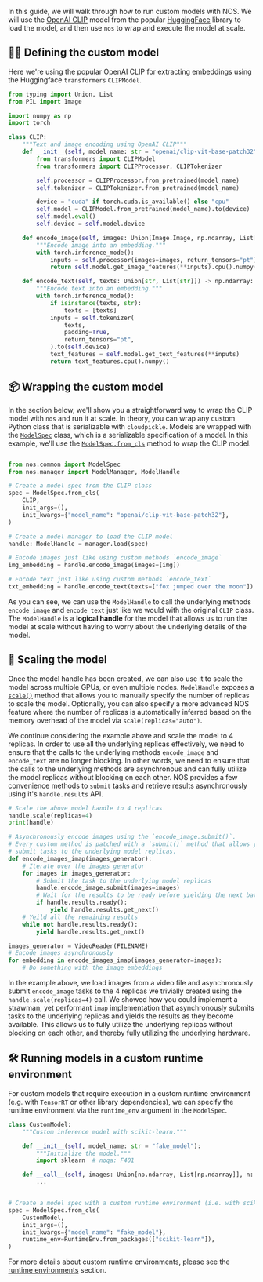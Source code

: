 In this guide, we will walk through how to run custom models with NOS. We will use the [OpenAI CLIP](https://huggingface.co/openai/clip-vit-base-patch32) model from the popular [HuggingFace](https://huggingface.co/) library to load the model, and then use `nos` to wrap and execute the model at scale.

## 👩‍💻 Defining the custom model

Here we're using the popular OpenAI CLIP for extracting embeddings using the Huggingface `transformers` `CLIPModel`.

```python linenums="1"
from typing import Union, List
from PIL import Image

import numpy as np
import torch

class CLIP:
    """Text and image encoding using OpenAI CLIP"""
    def __init__(self, model_name: str = "openai/clip-vit-base-patch32"):
        from transformers import CLIPModel
        from transformers import CLIPProcessor, CLIPTokenizer

        self.processor = CLIPProcessor.from_pretrained(model_name)
        self.tokenizer = CLIPTokenizer.from_pretrained(model_name)

        device = "cuda" if torch.cuda.is_available() else "cpu"
        self.model = CLIPModel.from_pretrained(model_name).to(device)
        self.model.eval()
        self.device = self.model.device

    def encode_image(self, images: Union[Image.Image, np.ndarray, List[Image.Image], List[np.ndarray]]):
        """Encode image into an embedding."""
        with torch.inference_mode():
            inputs = self.processor(images=images, return_tensors="pt").to(self.device)
            return self.model.get_image_features(**inputs).cpu().numpy()

    def encode_text(self, texts: Union[str, List[str]]) -> np.ndarray:
        """Encode text into an embedding."""
        with torch.inference_mode():
            if isinstance(texts, str):
                texts = [texts]
            inputs = self.tokenizer(
                texts,
                padding=True,
                return_tensors="pt",
            ).to(self.device)
            text_features = self.model.get_text_features(**inputs)
            return text_features.cpu().numpy()
```

## 📦 Wrapping the custom model

In the section below, we'll show you a straightforward way to wrap the CLIP model with `nos` and run it at scale. In theory, you can wrap any custom Python class that is serializable with `cloudpickle`. Models are wrapped with the [`ModelSpec`](../api/common/spec.md#nos.common.spec.ModelSpec) class, which is a serializable specification of a model. In this example, we'll use the [`ModelSpec.from_cls`](../api/common/spec.md#nos.common.spec.ModelSpec.from_cls) method to wrap the CLIP model.

```python linenums="1"

from nos.common import ModelSpec
from nos.manager import ModelManager, ModelHandle

# Create a model spec from the CLIP class
spec = ModelSpec.from_cls(
    CLIP,
    init_args=(),
    init_kwargs={"model_name": "openai/clip-vit-base-patch32"},
)

# Create a model manager to load the CLIP model
handle: ModelHandle = manager.load(spec)

# Encode images just like using custom methods `encode_image`
img_embedding = handle.encode_image(images=[img])

# Encode text just like using custom methods `encode_text`
txt_embedding = handle.encode_text(texts=["fox jumped over the moon"])
```

As you can see, we can use the `ModelHandle` to call the underlying methods `encode_image` and `encode_text` just like we would with the original `CLIP` class. The `ModelHandle` is a **logical handle** for the model that allows us to run the model at scale without having to worry about the underlying details of the model.

## 🚀 Scaling the model

Once the model handle has been created, we can also use it to scale the model across multiple GPUs, or even multiple nodes. `ModelHandle` exposes a [`scale()`](../api/managers.md#nos.managers.model.ModelHandle.scale) method that allows you to manually specify the number of replicas to scale the model. Optionally, you can also specify a more advanced NOS feature where the number of replicas is automatically inferred based on the memory overhead of the model via `scale(replicas="auto")`.

We continue considering the example above and scale the model to 4 replicas. In order to use all the underlying replicas effectively, we need to ensure that the calls to the underlying methods `encode_image` and `encode_text` are no longer blocking. In other words, we need to ensure that the calls to the underlying methods are asynchronous and can fully utilize the model replicas without blocking on each other. NOS provides a few convenience methods to `submit` tasks and retrieve results asynchronously using it's `handle.results` API.

```python
# Scale the above model handle to 4 replicas
handle.scale(replicas=4)
print(handle)

# Asynchronously encode images using the `encode_image.submit()`.
# Every custom method is patched with a `submit()` method that allows you to asynchronously
# submit tasks to the underlying model replicas.
def encode_images_imap(images_generator):
    # Iterate over the images generator
    for images in images_generator:
        # Submit the task to the underlying model replicas
        handle.encode_image.submit(images=images)
        # Wait for the results to be ready before yielding the next batch
        if handle.results.ready():
            yield handle.results.get_next()
    # Yeild all the remaining results
    while not handle.results.ready():
        yield handle.results.get_next()

images_generator = VideoReader(FILENAME)
# Encode images asynchronously
for embedding in encode_images_imap(images_generator=images):
    # Do something with the image embeddings
```

In the example above, we load images from a video file and asynchronously submit `encode_image` tasks to the 4 replicas we trivially created using the `handle.scale(replicas=4)` call. We showed how you could implement a strawman, yet performant `imap` implementation that asynchronously submits tasks to the underlying replicas and yields the results as they become available. This allows us to fully utilize the underlying replicas without blocking on each other, and thereby fully utilizing the underlying hardware.

## 🛠️ Running models in a custom runtime environment

For custom models that require execution in a custom runtime environment (e.g. with `TensorRT` or other library dependencies), we can specify the runtime environment via the `runtime_env` argument in the `ModelSpec`.

```python
class CustomModel:
    """Custom inference model with scikit-learn."""

    def __init__(self, model_name: str = "fake_model"):
        """Initialize the model."""
        import sklearn  # noqa: F401

    def __call__(self, images: Union[np.ndarray, List[np.ndarray]], n: int = 1) -> np.ndarray:
        ...


# Create a model spec with a custom runtime environment (i.e. with scikit-learn installed)
spec = ModelSpec.from_cls(
    CustomModel,
    init_args=(),
    init_kwargs={"model_name": "fake_model"},
    runtime_env=RuntimeEnv.from_packages(["scikit-learn"]),
)
```

For more details about custom runtime environments, please see the [runtime environments](../concepts/runtime-environments.md) section.
